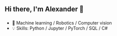<h2 align="left">Hi there, I'm Alexander 👋</a> 
<h3 align="left"></h3>

- 🌱 Machine learning / Robotics / Computer vision
- :bulb: Skills: Python / Jupyter / PyTorch / SQL / C#

<!--
**ximader/ximader** is a ✨ _special_ ✨ repository because its `README.md` (this file) appears on your GitHub profile.

Here are some ideas to get you started:

- 🔭 I’m currently working on ...
- 🌱 I’m currently learning ...
- 👯 I’m looking to collaborate on ...
- 🤔 I’m looking for help with ...
- 💬 Ask me about ...
- 📫 How to reach me: ...
- 😄 Pronouns: ...
- ⚡ Fun fact: ...


[![Top Langs](https://github-readme-stats.vercel.app/api/top-langs/?username=ximader&layout=compact)](https://github.com/ximader/github-readme-stats)



-->
